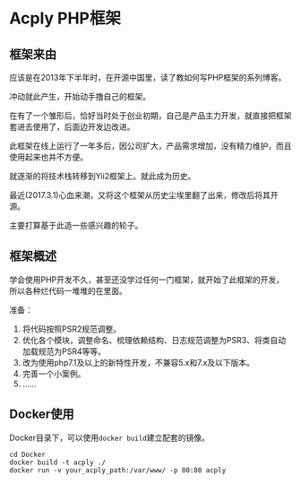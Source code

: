 Acply PHP框架
============

## 框架来由

应该是在2013年下半年时，在开源中国里，读了教如何写PHP框架的系列博客。

冲动就此产生，开始动手撸自己的框架。

在有了一个雏形后，恰好当时处于创业初期，自己是产品主力开发，就直接把框架套进去使用了，后面边开发边改进。

此框架在线上运行了一年多后，因公司扩大，产品需求增加，没有精力维护，而且使用起来也并不方便。

就逐渐的将技术栈转移到Yii2框架上。就此成为历史。

最近(2017.3.1)心血来潮，又将这个框架从历史尘埃里翻了出来，修改后将其开源。

主要打算基于此造一些感兴趣的轮子。

## 框架概述

学会使用PHP开发不久，甚至还没学过任何一门框架，就开始了此框架的开发，所以各种烂代码一堆堆的在里面。

准备：

1. 将代码按照PSR2规范调整。
2. 优化各个模块，调整命名、梳理依赖结构、日志规范调整为PSR3、将类自动加载规范为PSR4等等。
3. 改为使用php7.1及以上的新特性开发，不兼容5.x和7.x及以下版本。
4. 完善一个小案例。
5. ……

## Docker使用
Docker目录下，可以使用`docker build`建立配套的镜像。
```
cd Docker
docker build -t acply ./
docker run -v your_acply_path:/var/www/ -p 80:80 acply
```